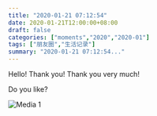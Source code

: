 ```yaml
---
title: "2020-01-21 07:12:54"
date: 2020-01-21T12:00:00+08:00
draft: false
categories: ["moments","2020","2020-01"]
tags: ["朋友圈","生活记录"]
summary: "2020-01-21 07:12:54..."
---
```


Hello!
Thank you!
Thank you very much!

Do you like?

![Media 1](/Moments/photos/2020-01-21/202001210712540.jpg)

